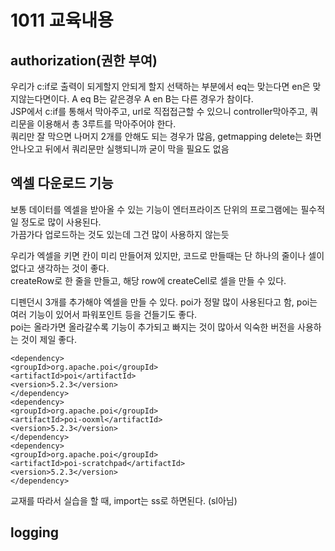 # 1011 교육내용
 ## authorization(권한 부여)
 우리가 c:if로 출력이 되게할지 안되게 할지 선택하는 부분에서 eq는 맞는다면 en은 맞지않는다면이다. A eq B는 같은경우 A en B는 다른 경우가 참이다.</br> 
 JSP에서 c:if를 통해서 막아주고, url로 직접접근할 수 있으니 controller막아주고, 쿼리문을 이용해서 총 3루트를 막아주어야 한다. </br>
 쿼리만 잘 막으면 나머지 2개를 안해도 되는 경우가 많음, getmapping delete는 화면 안나오고 뒤에서 쿼리문만 실행되니까 굳이 막을 필요도 없음</br>

 ## 엑셀 다운로드 기능
  보통 데이터를 엑셀을 받아올 수 있는 기능이 엔터프라이즈 단위의 프로그램에는 필수적일 정도로 많이 사용된다.</br>
  가끔가다 업로드하는 것도 있는데 그건 많이 사용하지 않는듯</br>

  우리가 엑셀을 키면 칸이 미리 만들어져 있지만, 코드로 만들때는 단 하나의 줄이나 셀이 없다고 생각하는 것이 좋다.</br>
  createRow로 한 줄을 만들고, 해당 row에 createCell로 셀을 만들 수 있다.</br>
  
 디펜던시 3개를 추가해야 엑셀을 만들 수 있다. poi가 정말 많이 사용된다고 함, poi는 여러 기능이 있어서 파워포인트 등을 건들기도 좋다.</br>
 poi는 올라가면 올라갈수록 기능이 추가되고 빠지는 것이 많아서 익숙한 버전을 사용하는 것이 제일 좋다.</br>
 ```
<dependency>
<groupId>org.apache.poi</groupId>
<artifactId>poi</artifactId>
<version>5.2.3</version>
</dependency>
<dependency>
<groupId>org.apache.poi</groupId>
<artifactId>poi-ooxml</artifactId>
<version>5.2.3</version>
</dependency>
<dependency>
<groupId>org.apache.poi</groupId>
<artifactId>poi-scratchpad</artifactId>
<version>5.2.3</version>
</dependency>
```
교재를 따라서 실습을 할 때, import는 ss로 하면된다. (sl아님)</br>

## logging



